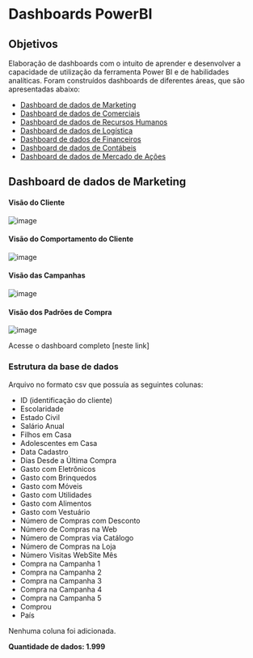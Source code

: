 # Dashboards PowerBI

## Objetivos
Elaboração de dashboards com o intuito de aprender e desenvolver a capacidade de utilização da ferramenta Power BI e de habilidades analíticas. Foram construídos dashboards de diferentes áreas, que são apresentadas abaixo:
- [Dashboard de dados de Marketing](https://github.com/mathwatanabe/Dashboards-PowerBI/blob/main/ProjetoMarketingDSA.pbix)
- [Dashboard de dados de Comerciais](https://github.com/mathwatanabe/Dashboards-PowerBI/blob/main/ProjetoComercialDSA.pbix)
- [Dashboard de dados de Recursos Humanos](https://github.com/mathwatanabe/Dashboards-PowerBI/blob/main/ProjetoRHDSA.pbix)
- [Dashboard de dados de Logística](https://github.com/mathwatanabe/Dashboards-PowerBI/blob/main/ProjetoLog%C3%ADsticaDSA.pbix)
- [Dashboard de dados de Financeiros](https://github.com/mathwatanabe/Dashboards-PowerBI/blob/main/ProjetoFinanceiroDSA.pbix)
- [Dashboard de dados de Contábeis](https://github.com/mathwatanabe/Dashboards-PowerBI/blob/main/Balan%C3%A7oPatrimonialDSA.pbix)
- [Dashboard de dados de Mercado de Ações](https://github.com/mathwatanabe/Dashboards-PowerBI/blob/main/ProjetoBolsaValoresDSA.pbix)

## Dashboard de dados de Marketing
#### Visão do Cliente
![image](https://github.com/mathwatanabe/Dashboards-PowerBI/assets/170628618/b9592126-0acc-49a8-8623-3f21768ce1b5)

#### Visão do Comportamento do Cliente
![image](https://github.com/mathwatanabe/Dashboards-PowerBI/assets/170628618/357d4555-530f-40d3-8b82-5ad6188b83c7)

#### Visão das Campanhas
![image](https://github.com/mathwatanabe/Dashboards-PowerBI/assets/170628618/ca24bf33-9884-406d-a715-f6fd020953a3)

#### Visão dos Padrões de Compra
![image](https://github.com/mathwatanabe/Dashboards-PowerBI/assets/170628618/6018b670-e2dd-40ea-b83c-acb5af6ae97b)


Acesse o dashboard completo [neste link]

### Estrutura da base de dados

Arquivo no formato csv que possuía as seguintes colunas:
- ID (identificação do cliente)
- Escolaridade
- Estado Civil
- Salário Anual
- Filhos em Casa
- Adolescentes em Casa
- Data Cadastro
- Dias Desde a Última Compra
- Gasto com Eletrônicos
- Gasto com Brinquedos
- Gasto com Móveis
- Gasto com Utilidades
- Gasto com Alimentos
- Gasto com Vestuário
- Número de Compras com Desconto
- Número de Compras na Web
- Número de Compras via Catálogo
- Número de Compras na Loja
- Número Visitas WebSite Mês
- Compra na Campanha 1
- Compra na Campanha 2
- Compra na Campanha 3
- Compra na Campanha 4
- Compra na Campanha 5
- Comprou
- País

Nenhuma coluna foi adicionada.

**Quantidade de dados: 1.999** 
